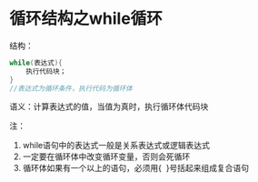 # 循环结构之while循环

结构：

```c
while(表达式){
    执行代码块；
}
//表达式为循环条件，执行代码为循环体
```

语义：计算表达式的值，当值为真时，执行循环体代码块 

注：

1. while语句中的表达式一般是关系表达式或逻辑表达式 
2. 一定要在循环体中改变循环变量，否则会死循环 
3. 循环体如果有一个以上的语句，必须用{  }号括起来组成复合语句 